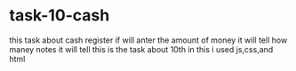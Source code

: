 # task-10-cash
this task about cash register if will anter the amount of money it will tell how maney notes it will tell this is the task about 10th
in this i used js,css,and html
